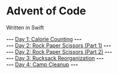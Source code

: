 # Advent of Code

Written in Swift

**---** [Day 1: Calorie Counting](AdventOfCode2022/AdventOfCode2022/Day1/Day1.swift) **---**<br />
**---** [Day 2: Rock Paper Scissors (Part 1)](AdventOfCode2022/AdventOfCode2022/Day2/Day2Part1.swift) **---**<br />
**---** [Day 2: Rock Paper Scissors (Part 2)](AdventOfCode2022/AdventOfCode2022/Day2/Day2Part2.swift) **---**<br />
**---** [Day 3: Rucksack Reorganization](AdventOfCode2022/AdventOfCode2022/Day3/Day3.swift) **---**<br />
**---** [Day 4: Camp Cleanup](AdventOfCode2022/AdventOfCode2022/Day4/Day4.swift) **---**<br />

